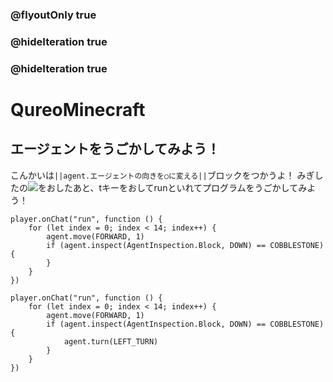 ### @flyoutOnly true
### @hideIteration true
### @hideIteration true
# QureoMinecraft

## エージェントをうごかしてみよう！

こんかいは``||agent.エージェントの向きを○に変える||``ブロックをつかうよ！
みぎしたの![](https://raw.githubusercontent.com/camp-minecraft/TechkidsCampTutorial/master/images/playbutton.png)をおしたあと、tキーをおしてrunといれてプログラムをうごかしてみよう！

```template
player.onChat("run", function () {
    for (let index = 0; index < 14; index++) {
        agent.move(FORWARD, 1)
        if (agent.inspect(AgentInspection.Block, DOWN) == COBBLESTONE) {
        }
    }
})
```
```ghost
player.onChat("run", function () {
    for (let index = 0; index < 14; index++) {
        agent.move(FORWARD, 1)
        if (agent.inspect(AgentInspection.Block, DOWN) == COBBLESTONE) {
            agent.turn(LEFT_TURN)
        }
    }
})
```